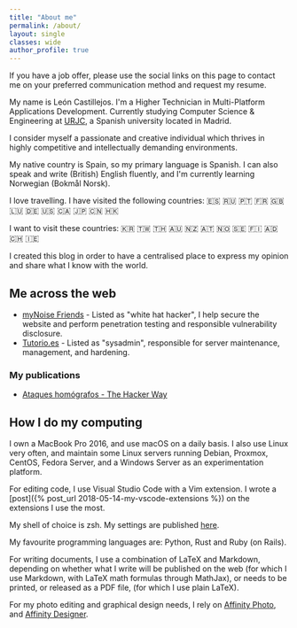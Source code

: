 ```yaml
---
title: "About me"
permalink: /about/
layout: single
classes: wide
author_profile: true
---
```


If you have a job offer, please use the social links on this page to
contact me on your preferred communication method and request my resume.

My name is León Castillejos. I'm a Higher Technician in Multi-Platform Applications Development.
Currently studying Computer Science & Engineering at
[URJC](http://www.urjc.es/), a Spanish university located in Madrid.

I consider myself a passionate and creative individual which thrives in highly
competitive and intellectually demanding environments.

My native country is Spain, so my primary language is Spanish. I can also speak
and write (British) English fluently, and I'm currently learning Norwegian (Bokmål Norsk).

I love travelling. I have visited the following countries:
:es: :ru: :portugal: :fr: :uk: :luxembourg: :de: :us: :canada: :jp: :cn: :hong_kong:


I want to visit these countries:
:kr: :taiwan: :thailand: :australia: :new_zealand: :austria: :norway: :sweden: :finland: :andorra: :switzerland: :ireland:

I created this blog in order to have a centralised place to express my opinion
and share what I know with the world.

## Me across the web

- [myNoise Friends](https://mynoise.net/myNoiseFriends.php) - Listed as "white hat hacker", I help secure the website and perform penetration testing and responsible vulnerability disclosure.
- [Tutorio.es](https://www.tutorio.es/) - Listed as "sysadmin", responsible for server maintenance, management, and hardening.

### My publications

- [Ataques homógrafos - The Hacker Way](https://thehackerway.com/2017/04/21/ataques-homografos/)

## How I do my computing

I own a MacBook Pro 2016, and use macOS on a daily
basis. I also use Linux very often, and maintain some Linux servers running
Debian, Proxmox, CentOS, Fedora Server, and a Windows Server as an
experimentation platform.

For editing code, I use Visual Studio Code with a Vim extension. I wrote a
[post]({% post_url 2018-05-14-my-vscode-extensions %}) on the
extensions I use the most.

My shell of choice is zsh. My settings are published
[here](https://github.com/L1Cafe/My-Preferences/tree/master/macOS).

My favourite programming languages are: Python, Rust and Ruby (on Rails).

For writing documents, I use a combination of LaTeX and Markdown, depending on
whether what I write will be published on the web (for which I use Markdown,
with LaTeX math formulas through MathJax), or needs to be printed, or released
as a PDF file, (for which I use plain LaTeX).

For my photo editing and graphical design needs, I rely on
[Affinity Photo](https://affinity.serif.com/en-gb/photo/), and
[Affinity Designer](https://affinity.serif.com/en-gb/designer/).
